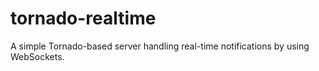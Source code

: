 # tornado-realtime
A simple Tornado-based server handling real-time notifications by using WebSockets.
